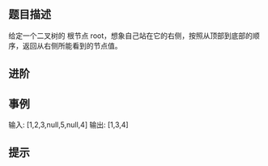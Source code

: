 ## 题目描述

给定一个二叉树的 根节点 root，想象自己站在它的右侧，按照从顶部到底部的顺序，返回从右侧所能看到的节点值。

## 进阶

## 事例

输入: [1,2,3,null,5,null,4]
输出: [1,3,4]

## 提示
